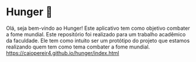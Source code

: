 # Hunger :hocho:
Olá, seja bem-vindo ao Hunger! Este aplicativo tem como objetivo combater a fome mundial.
Este repositório foi realizado para um trabalho acadêmico da faculdade. Ele tem como intuito ser um protótipo do projeto que estamos realizando quem tem como tema combater a fome mundial.
https://caiopereir4.github.io/hunger/index.html
